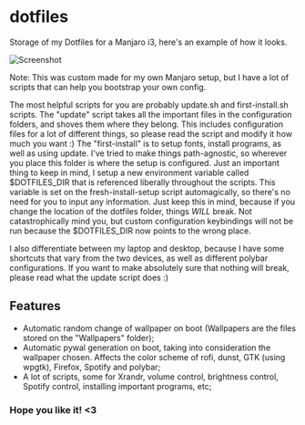 # dotfiles
Storage of my Dotfiles for a Manjaro i3, here's an example of how it looks.

![Screenshot](https://user-images.githubusercontent.com/22790704/47847979-c8faac80-ddc4-11e8-86ff-f2cfc284d2e4.png)

Note: This was custom made for my own Manjaro setup, but I have a lot of scripts that can help you bootstrap your own config. 

The most helpful scripts for you are probably update.sh and first-install.sh scripts. The "update" script takes all the important files in the configuration folders, and shoves them where they belong. This includes configuration files for a lot of different things, so please read the script and modify it how much you want :)  The "first-install" is to setup fonts, install programs, as well as using update. 
I've tried to make things path-agnostic, so wherever you place this folder is where the setup is configured. Just an important thing to keep in mind, I setup a new environment variable called $DOTFILES_DIR that is referenced liberally throughout the scripts. This variable is set on the fresh-install-setup script automagically, so there's no need for you to input any information. 
Just keep this in mind, because if you change the location of the dotfiles folder, things *WILL* break. Not catastrophically mind you, but custom configuration keybindings will not be run because the $DOTFILES_DIR now points to the wrong place. 

I also differentiate between my laptop and desktop, because I have some shortcuts that vary from the two devices, as well as different polybar configurations. If you want to make absolutely sure that nothing will break, please read what the update script does :)

## Features
- Automatic random change of wallpaper on boot (Wallpapers are the files stored on the "Wallpapers" folder);
- Automatic pywal generation on boot, taking into consideration the wallpaper chosen. Affects the color scheme of rofi, dunst, GTK (using wpgtk), Firefox, Spotify and polybar;
- A lot of scripts, some for Xrandr, volume control, brightness control, Spotify control, installing important programs, etc;


### Hope you like it! <3 
